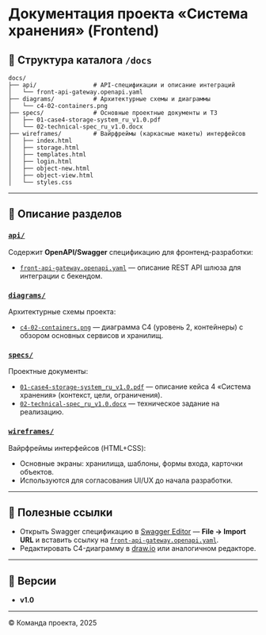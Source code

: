 # Документация проекта «Система хранения» (Frontend)

## 📂 Структура каталога `/docs`

```
docs/
├── api/                # API-спецификации и описание интеграций
│   └── front-api-gateway.openapi.yaml
├── diagrams/           # Архитектурные схемы и диаграммы
│   └── c4-02-containers.png
├── specs/              # Основные проектные документы и ТЗ
│   ├── 01-case4-storage-system_ru_v1.0.pdf
│   └── 02-technical-spec_ru_v1.0.docx
├── wireframes/         # Вайрфреймы (каркасные макеты) интерфейсов
│   ├── index.html
│   ├── storage.html
│   ├── templates.html
│   ├── login.html
│   ├── object-new.html
│   ├── object-view.html
│   └── styles.css
```

---

## 📑 Описание разделов

### [`api/`](./api)
Содержит **OpenAPI/Swagger** спецификацию для фронтенд-разработки:
- [`front-api-gateway.openapi.yaml`](./api/front-api-gateway.openapi.yaml) — описание REST API шлюза для интеграции с бекендом.

### [`diagrams/`](./diagrams)
Архитектурные схемы проекта:
- [`c4-02-containers.png`](./diagrams/c4-02-containers.png) — диаграмма C4 (уровень 2, контейнеры) с обзором основных сервисов и хранилищ.

### [`specs/`](./specs)
Проектные документы:
- [`01-case4-storage-system_ru_v1.0.pdf`](./specs/01-case4-storage-system_ru_v1.0.pdf) — описание кейса 4 «Система хранения» (контекст, цели, ограничения).
- [`02-technical-spec_ru_v1.0.docx`](./specs/02-technical-spec_ru_v1.0.docx) — техническое задание на реализацию.

### [`wireframes/`](./wireframes)
Вайрфреймы интерфейсов (HTML+CSS):
- Основные экраны: хранилища, шаблоны, формы входа, карточки объектов.
- Используются для согласования UI/UX до начала разработки.

---

## 🔗 Полезные ссылки
- Открыть Swagger спецификацию в [Swagger Editor](https://editor.swagger.io/) — **File → Import URL** и вставить ссылку на [`front-api-gateway.openapi.yaml`](./api/front-api-gateway.openapi.yaml).
- Редактировать C4-диаграмму в [draw.io](https://app.diagrams.net/) или аналогичном редакторе.

---

## 📜 Версии
- **v1.0**

---

© Команда проекта, 2025
